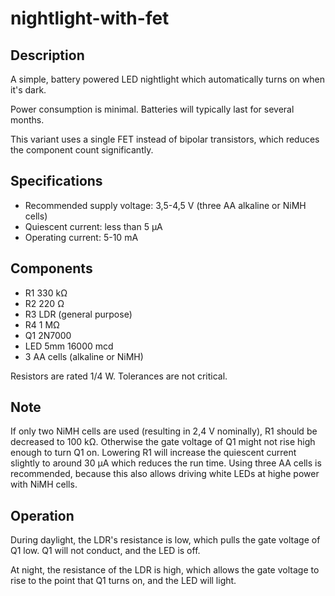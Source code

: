 # nightlight-with-fet

## Description
A simple, battery powered LED nightlight which automatically turns on when it's dark.

Power consumption is minimal. Batteries will typically last for several months.

This variant uses a single FET instead of bipolar transistors, which reduces the component
count significantly.

## Specifications
* Recommended supply voltage: 3,5-4,5 V (three AA alkaline or NiMH cells)
* Quiescent current: less than 5 µA
* Operating current: 5-10 mA

## Components
* R1 330 kΩ
* R2 220 Ω
* R3 LDR (general purpose)
* R4 1 MΩ
* Q1 2N7000
* LED 5mm 16000 mcd
* 3 AA cells (alkaline or NiMH)

Resistors are rated 1/4 W. Tolerances are not critical.

## Note
If only two NiMH cells are used (resulting in 2,4 V nominally), R1 should be decreased to
100 kΩ. Otherwise the gate voltage of Q1 might not rise high enough to turn Q1 on. Lowering
R1 will increase the quiescent current slightly to around 30 µA which reduces the run time.
Using three AA cells is recommended, because this also allows driving white LEDs at highe
power with NiMH cells.

## Operation
During daylight, the LDR's resistance is low, which pulls the gate voltage of Q1 low. Q1
will not conduct, and the LED is off.

At night, the resistance of the LDR is high, which allows the gate voltage to rise to the
point that Q1 turns on, and the LED will light.
